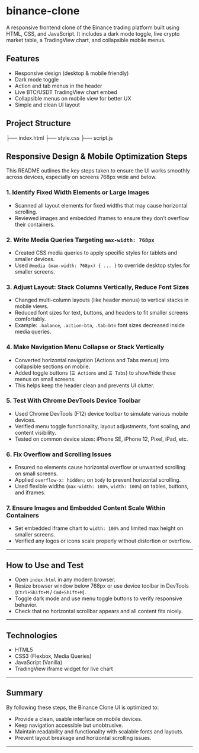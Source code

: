 # binance-clone

A responsive frontend clone of the Binance trading platform built using HTML, CSS, and JavaScript. It includes a dark mode toggle, live crypto market table, a TradingView chart, and collapsible mobile menus.

##  Features

- Responsive design (desktop & mobile friendly)
- Dark mode toggle
- Action and tab menus in the header
- Live BTC/USDT TradingView chart embed
- Collapsible menus on mobile view for better UX
- Simple and clean UI layout

##  Project Structure
├── index.html
├── style.css
├── script.js 



## Responsive Design & Mobile Optimization Steps

This README outlines the key steps taken to ensure the UI works smoothly across devices, especially on screens 768px wide and below.

### 1. Identify Fixed Width Elements or Large Images

- Scanned all layout elements for fixed widths that may cause horizontal scrolling.
- Reviewed images and embedded iframes to ensure they don’t overflow their containers.

### 2. Write Media Queries Targeting `max-width: 768px`

- Created CSS media queries to apply specific styles for tablets and smaller devices.
- Used `@media (max-width: 768px) { ... }` to override desktop styles for smaller screens.

### 3. Adjust Layout: Stack Columns Vertically, Reduce Font Sizes

- Changed multi-column layouts (like header menus) to vertical stacks in mobile views.
- Reduced font sizes for text, buttons, and headers to fit smaller screens comfortably.
- Example: `.balance`, `.action-btn`, `.tab-btn` font sizes decreased inside media queries.

### 4. Make Navigation Menu Collapse or Stack Vertically

- Converted horizontal navigation (Actions and Tabs menus) into collapsible sections on mobile.
- Added toggle buttons (`☰ Actions` and `☰ Tabs`) to show/hide these menus on small screens.
- This helps keep the header clean and prevents UI clutter.

### 5. Test With Chrome DevTools Device Toolbar

- Used Chrome DevTools (F12) device toolbar to simulate various mobile devices.
- Verified menu toggle functionality, layout adjustments, font scaling, and content visibility.
- Tested on common device sizes: iPhone SE, iPhone 12, Pixel, iPad, etc.

### 6. Fix Overflow and Scrolling Issues

- Ensured no elements cause horizontal overflow or unwanted scrolling on small screens.
- Applied `overflow-x: hidden;` on `body` to prevent horizontal scrolling.
- Used flexible widths (`max-width: 100%`, `width: 100%`) on tables, buttons, and iframes.

### 7. Ensure Images and Embedded Content Scale Within Containers

- Set embedded iframe chart to `width: 100%` and limited max height on smaller screens.
- Verified any logos or icons scale properly without distortion or overflow.

---

## How to Use and Test

- Open `index.html` in any modern browser.
- Resize browser window below 768px or use device toolbar in DevTools (`Ctrl+Shift+M` / `Cmd+Shift+M`).
- Toggle dark mode and use menu toggle buttons to verify responsive behavior.
- Check that no horizontal scrollbar appears and all content fits nicely.

---

## Technologies

- HTML5  
- CSS3 (Flexbox, Media Queries)  
- JavaScript (Vanilla)  
- TradingView iframe widget for live chart

---

## Summary

By following these steps, the Binance Clone UI is optimized to:

- Provide a clean, usable interface on mobile devices.
- Keep navigation accessible but unobtrusive.
- Maintain readability and functionality with scalable fonts and layouts.
- Prevent layout breakage and horizontal scrolling issues.

---



